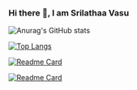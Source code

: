 ### Hi there :wave:, I am Srilathaa Vasu

<!--
**Sri1712/Sri1712** is a ✨ _special_ ✨ repository because its `README.md` (this file) appears on your GitHub profile.

Here are some ideas to get you started:

- 🔭 I’m currently working on ...
- 🌱 I’m currently learning ...
- 👯 I’m looking to collaborate on ...
- 🤔 I’m looking for help with ...
- 💬 Ask me about ...
- 📫 How to reach me: ...
- 😄 Pronouns: ...
- ⚡ Fun fact: ...
--->

![Anurag's GitHub stats](https://github-readme-stats.vercel.app/api?username=Sri1712&show_icons=true&theme=radical)

[![Top Langs](https://github-readme-stats.vercel.app/api/top-langs/?username=Sri1712)](https://github.com/anuraghazra/github-readme-stats)

[![Readme Card](https://github-readme-stats.vercel.app/api/pin/?username=Sri1712&repo=Curry-Box&theme=radical)](https://github.com/anuraghazra/github-readme-stats)

[![Readme Card](https://github-readme-stats.vercel.app/api/pin/?username=Sri1712&repo=Burger-Truck&theme=radical&layout=compact)](https://github.com/anuraghazra/github-readme-stats)

